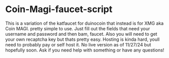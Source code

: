 # Coin-Magi-faucet-script
This is a variation of the katfaucet for duinocoin that instead is for XMG aka Coin MAGI. pretty simple to use. Just fill out the fields that need your username and password and then bam, faucet. Also you will need to get your own recaptcha key but thats pretty easy. Hosting is kinda hard, youll need to probably pay or self host it. No live version as of 11/27/24 but hopefully soon. Ask if you need help with something or have any questions!
